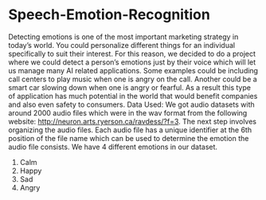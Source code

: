 # Speech-Emotion-Recognition
Detecting emotions is one of the most important marketing strategy in today’s world. You could personalize different things for an individual specifically to suit their interest. For this reason, we decided to do a project where we could detect a person’s emotions just by their voice which will let us manage many AI related applications. Some examples could be including call centers to play music when one is angry on the call. Another could be a smart car slowing down when one is angry or fearful. As a result this type of application has much potential in the world that would benefit companies and also even safety to consumers.
Data Used: We got audio datasets with around 2000 audio files which were in the wav format from the following website: http://neuron.arts.ryerson.ca/ravdess/?f=3.
 The next step involves organizing the audio files. Each audio file has a unique identifier at the 6th position of the file name which can be used to determine the emotion the audio file consists. We have 4 different emotions in our dataset. 
1.	Calm 
2.	Happy 
3.	Sad 
4.	Angry
